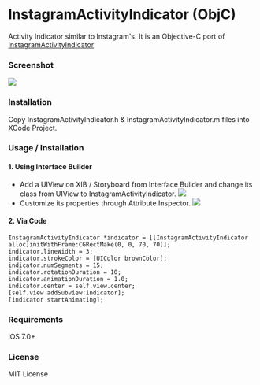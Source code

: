 # InstagramActivityIndicator (ObjC)
Activity Indicator similar to Instagram's. It is an Objective-C port of [InstagramActivityIndicator](https://github.com/jmmanos/InstagramActivityIndicator)

### Screenshot
![](https://github.com/YahyaBagia/InstagramActivityIndicator/blob/master/InstagramActivityIndicator/InstagramActivityIndicator.gif)

### Installation
Copy InstagramActivityIndicator.h & InstagramActivityIndicator.m files into XCode Project.

### Usage / Installation
#### 1. Using Interface Builder
- Add a UIView on XIB / Storyboard from Interface Builder and change its class from UIView to InstagramActivityIndicator.
![](https://github.com/YahyaBagia/InstagramActivityIndicator/blob/master/InstagramActivityIndicator/img_AttributeInspector.png)
- Customize its properties through Attribute Inspector.
![](https://github.com/YahyaBagia/InstagramActivityIndicator/blob/master/InstagramActivityIndicator/img_IdentityInspector.png)

#### 2. Via Code
```
InstagramActivityIndicator *indicator = [[InstagramActivityIndicator alloc]initWithFrame:CGRectMake(0, 0, 70, 70)];
indicator.lineWidth = 3;
indicator.strokeColor = [UIColor brownColor];
indicator.numSegments = 15;
indicator.rotationDuration = 10;
indicator.animationDuration = 1.0;
indicator.center = self.view.center;
[self.view addSubview:indicator];
[indicator startAnimating];
```

### Requirements
iOS 7.0+

### License
MIT License
